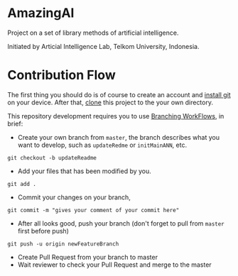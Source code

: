 # AmazingAI
Project on a set of library methods of artificial intelligence.

Initiated by Articial Intelligence Lab, Telkom University, Indonesia.

# Contribution Flow
The first thing you should do is of course to create an account and [install git](https://git-scm.com/book/en/v2/Getting-Started-Installing-Git) on your device.
After that, [clone](https://git-scm.com/book/en/v2/Git-Basics-Getting-a-Git-Repository) this project to the your own directory.

This repository development requires you to use [Branching WorkFlows](https://git-scm.com/book/en/v2/Git-Branching-Branching-Workflows), in brief:

- Create your own branch from `master`, the branch describes what you want to develop, such as `updateRedme` or `initMainANN`, etc.
```
git checkout -b updateReadme
```
- Add your files that has been modified by you. 
```
git add .
```
- Commit your changes on your branch,
```
git commit -m "gives your comment of your commit here"
```
- After all looks good, push your branch (don't forget to pull from `master` first before push)
```
git push -u origin newFeatureBranch
```
- Create Pull Request from your branch to master
- Wait reviewer to check your Pull Request and merge to the master
